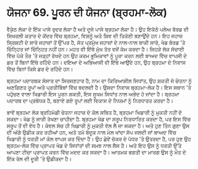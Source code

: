 # ਯੋਜਨਾ 69. ਪੂਰਨ ਦੀ ਯੋਜਨਾ (ਬ੍ਰਹਮਾ-ਲੋਕ)

ਵੈਕੁੰਠ ਲੋਕਾ ਦੇ ਇੱਕ ਪਾਸੇ ਰੁਦਰ ਲੋਕਾ ਹੈ ਅਤੇ ਦੂਜੇ ਪਾਸੇ ਬ੍ਰਹਮਾ ਲੋਕਾ ਹੈ। ਉਹ ਇਕੱਠੇ ਪਲੇਅ ਬੋਰਡ ਦੀ ਸਿਖਰਲੀ ਕਤਾਰ ਦੇ ਕੇਂਦਰ ਵਿੱਚ ਬ੍ਰਹਮਾ, ਵਿਸ਼ਨੂੰ ਅਤੇ ਸ਼ਿਵ ਦੀ ਤਿਕੋਣੀ ਬਣਾਉਂਦੇ ਹਨ। ਇਹ ਜਹਾਜ਼ ਸ੍ਰਿਸ਼ਟੀ ਦੇ ਸਾਰੇ ਜਹਾਜ਼ਾਂ ਤੋਂ ਉੱਪਰ ਹੈ, ਸੱਤ ਪ੍ਰਮੁੱਖ ਜਹਾਜ਼ਾਂ ਦੇ ਨਾਲ-ਨਾਲ ਬਾਕੀ ਸਾਰੇ, ਖੇਡ ਬੋਰਡ 'ਤੇ ਚਿੰਨ੍ਹਿਤ ਜਾਂ ਚਿੰਨ੍ਹਿਤ ਨਹੀਂ ਹਨ। ਮਹਤ ਵੀ ਇੱਥੇ ਮੁੱਖ ਤੱਤ ਵਜੋਂ ਕੰਮ ਕਰਦਾ ਹੈ। ਜਿਹੜੇ ਲੋਕ ਸੱਚਾਈ ਵਿੱਚ ਪੱਕੇ ਤੌਰ 'ਤੇ ਜੜ੍ਹਾਂ ਰੱਖਦੇ ਹਨ ਉਹ ਕਰਮ ਭੂਮਿਕਾਵਾਂ ਨੂੰ ਪੂਰਾ ਕਰਨ ਲਈ ਬਾਅਦ ਵਿੱਚ ਵਾਪਸੀ ਦੇ ਡਰ ਤੋਂ ਬਿਨਾਂ ਇੱਥੇ ਰਹਿੰਦੇ ਹਨ। ਦਇਆ ਦੇ ਅਭਿਆਸੀ ਵੀ ਇੱਥੇ ਆਉਂਦੇ ਹਨ, ਉਹ ਬ੍ਰਹਮਾ ਦੇ ਨਿਵਾਸ ਵਿੱਚ ਬਿਨਾਂ ਕਿਸੇ ਡਰ ਦੇ ਰਹਿੰਦੇ ਹਨ।

ਬ੍ਰਹਮਾ ਪਦਾਰਥਕ ਸੰਸਾਰ ਦਾ ਸਿਰਜਣਹਾਰ ਹੈ, ਨਾਮ ਦਾ ਕਿਰਿਆਸ਼ੀਲ ਸਿਧਾਂਤ, ਉਹ ਸ਼ਕਤੀ ਜੋ ਚੇਤਨਾ ਨੂੰ ਅਣਗਿਣਤ ਰੂਪਾਂ ਅਤੇ ਪ੍ਰਤੀਬਿੰਬਾਂ ਵਿੱਚ ਬਦਲਦੀ ਹੈ। ਉਸਦਾ ਨਿਵਾਸ ਬ੍ਰਹਮਾ-ਲੋਕ ਹੈ। ਇਸ ਸਥਾਨ 'ਤੇ ਪਹੁੰਚਣ ਵਾਲਾ ਖਿਡਾਰੀ ਇਸ ਪੂਰਨ ਸ਼ਕਤੀ, ਇਸ ਸੂਖਮ ਸਿਧਾਂਤ ਨਾਲ ਅਭੇਦ ਹੋ ਜਾਂਦਾ ਹੈ। ਬ੍ਰਹਮਾ ਪਦਾਰਥ ਦਾ ਪ੍ਰਬੰਧਕ ਹੈ, ਬਣਾਏ ਗਏ ਰੂਪਾਂ ਲਈ ਵਿਕਾਸ ਦੇ ਨਿਯਮਾਂ ਨੂੰ ਨਿਰਧਾਰਤ ਕਰਦਾ ਹੈ।

ਭਾਵੇਂ ਬ੍ਰਹਮਾ ਲੋਕ ਬ੍ਰਹਿਮੰਡੀ ਚੇਤਨਾ ਜਹਾਜ਼ ਦੇ ਕੋਲ ਸਥਿਤ ਹੈ, ਬ੍ਰਹਮਾ ਖਿਡਾਰੀ ਨੂੰ ਮੁਕਤੀ ਨਹੀਂ ਦੇ ਸਕਦਾ। ਖੇਡ ਨੂੰ ਜਾਰੀ ਰੱਖਣਾ ਚਾਹੀਦਾ ਹੈ. ਬ੍ਰਹਮਾ ਖੇਡ ਦਾ ਸਰੂਪ ਨਿਰਧਾਰਿਤ ਕਰਦਾ ਹੈ, ਪਰ ਇਸ ਵਿੱਚ ਸਰੂਪ ਤੋਂ ਵੀ ਵੱਧ ਹੈ। ਕੇਵਲ ਸੱਚ ਹੀ ਖਿਡਾਰੀ ਨੂੰ ਮੁਕਤੀ ਵੱਲ ਲੈ ਜਾ ਸਕਦਾ ਹੈ। ਅਤੇ ਹੁਣ ਤਿੰਨ ਗੁਣਾ ਉਸ ਦੀ ਅੱਗੇ ਉਡੀਕ ਕਰ ਰਹੀਆਂ ਹਨ, ਅਤੇ ਤਮੋ ਬੰਦੂਕ ਨਾਲ ਮੇਲ ਖਾਂਦਾ ਸੱਪ ਜਲਦੀ ਜਾਂ ਬਾਅਦ ਵਿੱਚ ਖਿਡਾਰੀ ਨੂੰ ਧਰਤੀ ਮਾਂ ਕੋਲ ਵਾਪਸ ਕਰ ਦਿੰਦਾ ਹੈ। ਉਹ ਛੇਵੇਂ ਚੱਕਰ ਦੇ ਪੱਧਰ 'ਤੇ ਉਤਰਦਾ ਹੈ, ਪਰ ਹੁਣ ਉਹ ਬ੍ਰਹਮ-ਲੋਕ ਵਿੱਚ ਪ੍ਰਾਪਤ ਖੇਡ ਦੇ ਸਿਧਾਂਤਾਂ ਦੀ ਸਮਝ ਨਾਲ ਲੈਸ ਹੈ। ਅਤੇ ਇਹ ਉਸ ਨੂੰ ਧਰਤੀ ਉੱਤੇ ਆਪਣਾ ਟੀਚਾ ਪ੍ਰਾਪਤ ਕਰਨ ਵਿੱਚ ਮਦਦ ਕਰ ਸਕਦਾ ਹੈ। ਆਤਮਕ ਭਗਤੀ ਦਾ ਮਾਰਗ ਉਸ ਨੂੰ ਮੌਤ ਦੇ ਇੱਕ ਰੋਲ ਦੀ ਦੂਰੀ 'ਤੇ ਉਡੀਕਦਾ ਹੈ।
